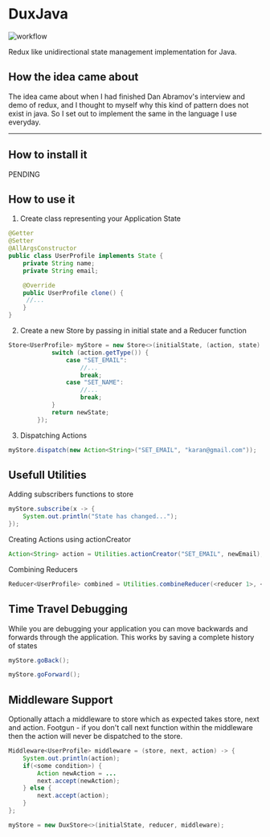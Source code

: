 # DuxJava

![workflow](https://github.com/compscikaran/dux-java/actions/workflows/ci-build.yml/badge.svg)

Redux like unidirectional state management implementation for Java.

## How the idea came about

The idea came about when I had finished Dan Abramov's interview and demo of redux, and I thought to myself why this kind of pattern does not exist in java.
So I set out to implement the same in the language I use everyday.

------------------------
## How to install it

PENDING

## How to use it

1. Create class representing your Application State
```java
@Getter
@Setter
@AllArgsConstructor
public class UserProfile implements State {
    private String name;
    private String email;

    @Override
    public UserProfile clone() {
     //...
    }
}

```
2. Create a new Store by passing in initial state and a Reducer function
```java
Store<UserProfile> myStore = new Store<>(initialState, (action, state) -> {
            switch (action.getType()) {
                case "SET_EMAIL":
                    //...
                    break;
                case "SET_NAME": 
                    //...
                    break;
            }
            return newState;
        });
```
3. Dispatching Actions
```java
myStore.dispatch(new Action<String>("SET_EMAIL", "karan@gmail.com"));
```

## Usefull Utilities

Adding subscribers functions to store
```java
myStore.subscribe(x -> {
    System.out.println("State has changed...");
});
```
Creating Actions using actionCreator
```java
Action<String> action = Utilities.actionCreator("SET_EMAIL", newEmail);
```
Combining Reducers
```java
Reducer<UserProfile> combined = Utilities.combineReducer(<reducer 1>, <reducer 2>...);
```

## Time Travel Debugging

While you are debugging your application you can move backwards and forwards through the application.
This works by saving a complete history of states

```java
myStore.goBack();

myStore.goForward();
```

## Middleware Support

Optionally attach a middleware to store which as expected takes store, next and action.
Footgun -  if you don't call next function within the middleware then the action will never be dispatched to the store.
```java
Middleware<UserProfile> middleware = (store, next, action) -> {
    System.out.println(action);
    if(<some condition>) {
        Action newAction = ...
        next.accept(newAction);
    } else {
        next.accept(action);
    }
};

myStore = new DuxStore<>(initialState, reducer, middleware);
```
